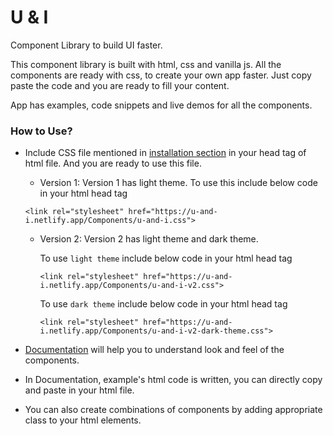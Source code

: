 # U & I

Component Library to build UI faster.

This component library is built with html, css and vanilla js.
All the components are ready with css, to create your own app faster. Just copy paste the code and you are ready to fill your content.

App has examples, code snippets and live demos for all the components.

### How to Use?

- Include CSS file mentioned in [installation section](https://u-and-i.netlify.app/index.html#installation) in your head tag of html file.
  And you are ready to use this file.

  - Version 1: Version 1 has light theme. To use this include below code in your html head tag

  `<link rel="stylesheet" href="https://u-and-i.netlify.app/Components/u-and-i.css">`

  - Version 2: Version 2 has light theme and dark theme.

    To use `light theme` include below code in your html head tag

    `<link rel="stylesheet" href="https://u-and-i.netlify.app/Components/u-and-i-v2.css">`

    To use `dark theme` include below code in your html head tag

    `<link rel="stylesheet" href="https://u-and-i.netlify.app/Components/u-and-i-v2-dark-theme.css">`

- [Documentation](https://u-and-i.netlify.app/docs.html) will help you to understand look and feel of the components.
- In Documentation, example's html code is written, you can directly copy and paste in your html file.
- You can also create combinations of components by adding appropriate class to your html elements.
